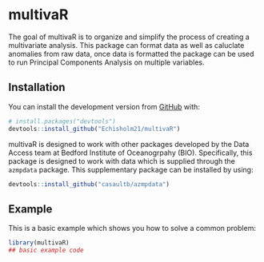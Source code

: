 
<!-- README.md is generated from README.Rmd. Please edit that file -->

# multivaR

<!-- badges: start -->

<!-- badges: end -->

The goal of multivaR is to organize and simplify the process of creating
a multivariate analysis. This package can format data as well as
caluclate anomalies from raw data, once data is formatted the package
can be used to run Principal Components Analysis on multiple variables.

## Installation

You can install the development version from
[GitHub](https://github.com/) with:

``` r
# install.packages("devtools")
devtools::install_github("Echisholm21/multivaR")
```

multivaR is designed to work with other packages developed by the Data
Access team at Bedford Institute of Oceanogrpahy (BIO). Specifically,
this package is designed to work with data which is supplied through the
`azmpdata` package. This supplementary package can be installed by
using:

``` r
devtools::install_github("casaultb/azmpdata")
```

## Example

This is a basic example which shows you how to solve a common problem:

``` r
library(multivaR)
## basic example code
```
